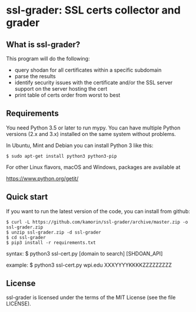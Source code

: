 ssl-grader:  SSL certs collector and grader
=======================================

What is ssl-grader?
-------------------

This program will do the following:
- query shodan for all certificates within a specific subdomain 
- parse the results
- identify security issues with the certificate and/or the SSL server support on the server hosting the cert
- print table of certs order from worst to best

Requirements
------------
You need Python 3.5 or later to run mypy.  You can have multiple Python versions (2.x and 3.x) installed on the same system without problems.

In Ubuntu, Mint and Debian you can install Python 3 like this:

    $ sudo apt-get install python3 python3-pip

For other Linux flavors, macOS and Windows, packages are available at

  https://www.python.org/getit/


Quick start
-----------

If you want to run the latest version of the code, you can install from github:

    $ curl -L https://github.com/kamorin/ssl-grader/archive/master.zip -o ssl-grader.zip
    $ unzip ssl-grader.zip -d ssl-grader
    $ cd ssl-grader
    $ pip3 install -r requirements.txt

syntax: 
    $ python3 ssl-cert.py [domain to search]  [SHDOAN_API]

example:
    $ python3 ssl-cert.py wpi.edu  XXXYYYYKKKKZZZZZZZZZ


License
-------

ssl-grader is licensed under the terms of the MIT License (see the file
LICENSE).

